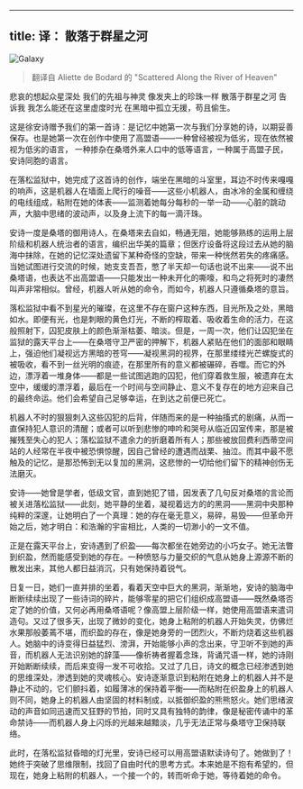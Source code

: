
---
title: 译： 散落于群星之河
---

![Galaxy](http://7xqdw6.com1.z0.glb.clouddn.com/Galaxy.png)

> 翻译自 Aliette de Bodard 的 "Scattered Along the River of Heaven" 

悲哀的想起众星深处
我们的先祖与神灵
像发夹上的珍珠一样
散落于群星之河
告诉我
我怎么能还在这里虚度时光
在黑暗中孤立无援，苟且偷生。

<!-- more -->



这是徐安诗赠予我们的第一首诗：是记忆中她第一次与我们分享她的诗，以期妥善保存。也是她第一次在创作中使用了高盟语——一种曾经被视为低劣，现在依然被视为低劣的语言， 一种掺杂在桑塔外来人口中的低等语言，一种属于高盟子民，安诗同胞的语言。

在落松监狱中，她完成了这首诗的创作，端坐在黑暗的斗室里，耳边不时传来嘎嘎的响声，这是机器人在墙面上爬行的噪音——这些小机器人，由冰冷的金属和缠绕的电线组成，粘附在她的体表——监测着她每分每秒的一举一动——心脏的跳动声，大脑中思绪的波动声，以及身上流下的每一滴汗珠。

安诗一度是桑塔的御用诗人，在桑塔来去自如，畅通无阻，她能够熟练的运用上层阶级和机器人统治者的语言，编织出华美的篇章；但医疗设备将这段过去从她的脑海中抹除，在她的记忆深处遗留下某种奇怪的空缺，带来一种恍然若失的疼痛感。当她试图进行交流的时候，她支支吾吾，憋了半天却一句话也说不出来——说不出桑塔语，也表达不出高盟语——只能发出一种未开化的嘶嚎，和鸟之将死时的凄然叫声非常相似。曾经，机器人听从她的命令，而如今，机器人只遵循桑塔的意旨。

落松监狱中看不到星光的璀璨，在这里不存在窗户这种东西，目光所及之处，黑暗如水。即便有光，也是刺眼的黄色灯光，不断的榨取着、吸收着生命的活力，在这般照射下，囚犯皮肤上的颜色渐渐枯萎、暗淡。但是，一周一次，他们让囚犯坐在监狱的露天平台上——在桑塔守卫严密的押解下，机器人紧贴在他们的面部和眼睛上，强迫他们凝视远方黑暗的苍穹——凝视黑洞的视界，在那里缕缕光芒螺旋式的被吸收，看不到一丝光明的痕迹，在那里所有的意义都被碾碎，吞噬。而它的外边，漂浮着一堆身体——都是一些试图逃跑的囚犯，他们穿着救生服，被遗弃在太空中，缓缓的漂浮着，最后在一个时间与空间静止、意义不复存在的地方迎来自己的最终命运。他们会希望自己足够幸运，在到达之前便已死亡。

机器人不时的狠狠刺入这些囚犯的后背，伴随而来的是一种抽搐式的剧痛，从而一直保持犯人意识的清醒；或者可以听到悲惨的呻吟和哭号从临近囚室传来，那是被摧残至失心的犯人；落松监狱不遣余力的折磨着所有人；那些被放回费利西蒂空间站的人经常在半夜中被恐惧惊醒，因自己曾经的遭遇而战栗、抽泣。而其中最不愿触及的记忆，是那恐怖到无以复加的黑洞，这悲惨的一切给他们留下的精神创伤无法磨灭。

安诗——她曾是学者，低级文官，直到她犯了错，因发表了几句反对桑塔的言论而被关进落松监狱——此刻，她平静的坐着，凝视着远方的的黑洞——黑洞中央那种纯粹的深邃，让她明白了一个真理：她的存在毫无意义，易碎，易毁——但革命开始之后，她才明白：和浩瀚的宇宙相比，人类的一切渺小的一文不值。

正是在露天平台上，安诗遇到了织盈——每次都坐在她旁边的小巧女子。她无法瞥到织盈，然而能感受到她的存在。一种愤怒与力量交织的气息从她身上源源不断的散发出来，其他人都日益消沉，只有她保持着锐气。

日复一日，她们一直并排的坐着，看着天空中巨大的黑洞，渐渐地，安诗的脑海中断断续续出现了一些诗词的碎片，能够零星的把它们组织成高盟语——既然桑塔否定了她的价值，又何必再用桑塔语呢？像高盟上层阶级一样，她使用高盟语来遣词造句。又过了很多天，出现了微妙的变化，她身上粘附的机器人开始失灵，仿佛烂水果那般萎蔫不堪，而织盈的存在，像是她身旁的一团烈火，不断灼烧着这些机器人。她脑中的诗变得日益猛烈、滂湃，开始能够小声的念出来，守卫听不到她的声音，而机器人无法识别她的辞藻——像祈祷者握着念珠，背诵咒语一样，她的诗刚开始断断续续，而后来变得一发不可收拾。又过了几日，诗文的概念已经渗透到她的思维深处，渗透到她的灵魂核心。安诗逐渐意识到粘附在她身上的机器人并不是静止不动的，它们颤抖着，如履薄冰的保持着平衡——而粘附在织盈身上的机器人则不同，她身上的机器人由坚固的材料制成，以抵御织盈的熊熊怒火。她们思绪波动的声音如同迅速而又狂野的节拍，同时又具有独特的韵律，像是秘密传诵中的革命禁诗——而机器人身上闪烁的光越来越黯淡，几乎无法正常与桑塔守卫保持联络。

此时，在落松监狱昏暗的灯光里，安诗已经可以用高盟语默读诗句了。她做到了！她终于突破了思维限制，找回了自由时代的思考方式。本来她是不抱有希望的，但现在，她身上粘附的机器人，一个接一个的，转而听命于她，等待着她的命令。